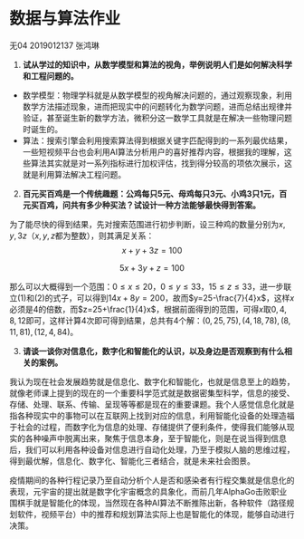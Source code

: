 # 数据与算法作业

无04  2019012137  张鸿琳



1. **试从学过的知识中，从数学模型和算法的视角，举例说明人们是如何解决科学和工程问题的。**

- 数学模型：物理学科就是从数学模型的视角解决问题的，通过观察现象，利用数学方法描述现象，进而把现实中的问题转化为数学问题，进而总结出规律并验证，甚至诞生新的数学方法，微积分这一数学工具就是在解决一些物理问题时诞生的。
- 算法：搜索引擎会利用搜索算法得到根据关键字匹配得到的一系列最优结果，一些短视频平台也会利用AI算法分析用户的喜好推荐内容，根据我的理解，这些算法其实就是对一系列指标进行加权评估，找到得分较高的项依次展示，这就是利用算法解决工程问题。

2. **百元买百鸡是一个传统趣题：公鸡每只5元、母鸡每只3元、小鸡3只1元，百元买百鸡，问共有多少种买法？试设计一种方法能够最快得到答案。**

为了能尽快的得到结果，先对搜索范围进行初步判断，设三种鸡的数量分别为$x,y,3z$（$x,y,z$都为整数），则其满足关系：
$$
x+y+3z=100
$$

$$
5x+3y+z=100
$$

那么可以大概得到一个范围：$0\le x\le 20$，$0\le y\le 33$，$15\le z\le 33$，进一步联立$(1)$和$(2)$的式子，可以得到$14x+8y=200$，故而$y=25-\frac{7}{4}x$，这样$x$必须是$4$的倍数，而$z=25+\frac{1}{4}x$，根据前面得到的范围，可得$x$取$0,4,8,12$即可，这样计算4次即可得到结果，总共有4个解：$(0,25,75),(4,18,78),(8,11,81),(12,4,84)$。

3. **请谈一谈你对信息化，数字化和智能化的认识，以及身边是否观察到有什么相关的案例。**

我认为现在社会发展趋势就是信息化、数字化和智能化，也就是信息至上的趋势，就像老师课上提到的现在的一个重要科学范式就是数据密集型科学，信息的接受、存储、处理、联系、传输、呈现等等都是现在的重要课题。我个人感觉信息化就是指各种现实中的事物可以在互联网上找到对应的信息，利用智能化设备的处理造福于社会的过程，而数字化为信息的处理、存储提供了便利条件，使得我们能够从现实的各种噪声中脱离出来，聚焦于信息本身，至于智能化，则是在说当得到信息后，我们可以利用各种设备对信息进行自动化处理，乃至于模拟人脑的思维过程，得到最优解，信息化、数字化、智能化三者结合，就是未来社会图景。

疫情期间的各种行程记录乃至自动分析个人是否和感染者有行程交集就是信息化的表现，元宇宙的提出就是数字化宇宙概念的具象化，而前几年AlphaGo击败职业围棋手就是智能化的体现，当然现在各种AI算法不断推陈出新，各种软件（路径规划软件，视频平台）中的推荐和规划算法实际上也是智能化的体现，能够自动进行决策。